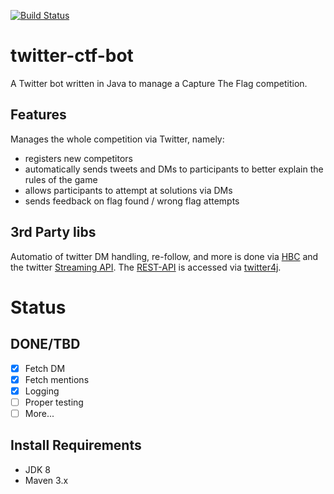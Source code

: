[![Build Status](https://semaphoreci.com/api/v1/projects/b0913859-9af4-4f2f-a727-223ce7010c4e/588384/badge.svg)](https://semaphoreci.com/skuro/twitter-ctf-bot)

# twitter-ctf-bot
A Twitter bot written in Java to manage a Capture The Flag competition.

## Features
Manages the whole competition via Twitter, namely:

- registers new competitors
- automatically sends tweets and DMs to participants to better explain the rules of the game
- allows participants to attempt at solutions via DMs
- sends feedback on flag found / wrong flag attempts

## 3rd Party libs
Automatio of twitter DM handling, re-follow, and more is done via [HBC](https://github.com/twitter/hbc) and the twitter [Streaming API](https://dev.twitter.com/streaming/overview).
The [REST-API](https://dev.twitter.com/rest/public) is accessed via [twitter4j](https://github.com/yusuke/twitter4j/).

# Status

## DONE/TBD

- [x] Fetch DM
- [x] Fetch mentions
- [x] Logging
- [ ] Proper testing
- [ ] More...

## Install Requirements

* JDK 8
* Maven 3.x

